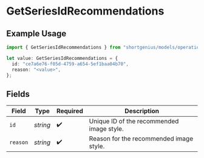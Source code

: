 # GetSeriesIdRecommendations

## Example Usage

```typescript
import { GetSeriesIdRecommendations } from "shortgenius/models/operations";

let value: GetSeriesIdRecommendations = {
  id: "ce7a6e76-f05d-4759-a654-5ef1baa04b70",
  reason: "<value>",
};
```

## Fields

| Field                                     | Type                                      | Required                                  | Description                               |
| ----------------------------------------- | ----------------------------------------- | ----------------------------------------- | ----------------------------------------- |
| `id`                                      | *string*                                  | :heavy_check_mark:                        | Unique ID of the recommended image style. |
| `reason`                                  | *string*                                  | :heavy_check_mark:                        | Reason for the recommended image style.   |